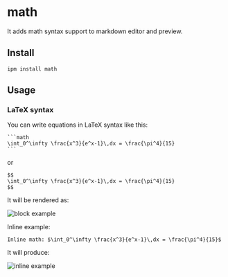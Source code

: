 # math

It adds math syntax support to markdown editor and preview.

## Install

```
ipm install math
```

## Usage

### LaTeX syntax

You can write equations in LaTeX syntax like this:

    ```math
    \int_0^\infty \frac{x^3}{e^x-1}\,dx = \frac{\pi^4}{15}
    ```
    
or

    $$
    \int_0^\infty \frac{x^3}{e^x-1}\,dx = \frac{\pi^4}{15}
    $$

It will be rendered as:

![block example](https://github.com/inkdropapp/inkdrop-math/raw/master/docs/images/example-01.png)

Inline example:

    Inline math: $\int_0^\infty \frac{x^3}{e^x-1}\,dx = \frac{\pi^4}{15}$

It will produce:

![inline example](https://github.com/inkdropapp/inkdrop-math/raw/master/docs/images/example-02.png)
